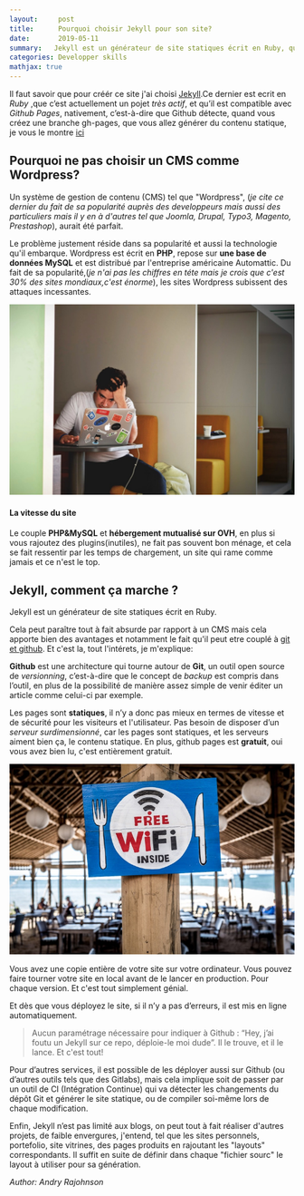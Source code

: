 ```yaml
---
layout:     post
title:      Pourquoi choisir Jekyll pour son site?
date:       2019-05-11
summary:   Jekyll est un générateur de site statiques écrit en Ruby, qui présente de nombreux avantage que je vais vous exposer dans cet article.
categories: Developper skills
mathjax: true
--- 
```


Il faut savoir que pour créér ce site j'ai choisi [Jekyll](https://jekyllrb.com/).Ce dernier est ecrit en *Ruby* ,que c’est actuellement un pojet *très actif*, et qu’il est compatible avec *Github Pages*, nativement, c’est-à-dire que Github détecte, quand vous créez une branche gh-pages, que vous allez générer du contenu statique, je vous le montre [ici](https://rajohnson-andry.tk/developper/skills/2019/05/05/Host-any-front-end/)


## Pourquoi ne pas choisir un CMS comme Wordpress?


Un système de gestion de contenu (CMS) tel que "Wordpress", (*je cite ce dernier du fait de sa popularité auprès des developpeurs mais aussi des particuliers mais il y en à d'autres tel que Joomla, Drupal, Typo3, Magento, Prestashop*), aurait été parfait. 

Le problème justement réside dans sa popularité et aussi la technologie qu'il embarque. 
Wordpress est écrit en **PHP**,  repose sur **une base de données MySQL** et est distribué par l'entreprise américaine Automattic.
Du fait de sa popularité,(*je n'ai pas les chiffres en téte mais je crois que c'est 30% des sites mondiaux,c'est énorme*), les sites Wordpress subissent des attaques incessantes.


![cms](/images/cms.jpeg)


#### La vitesse du site

Le couple **PHP&MySQL** et **hébergement mutualisé sur OVH**, en plus si vous rajoutez des plugins(inutiles), ne fait pas souvent bon ménage, et cela se fait ressentir par les temps de chargement, un site qui rame comme jamais et ce n'est le top.
 
## Jekyll, comment ça marche ?

Jekyll est un générateur de site statiques écrit en Ruby. 

Cela peut paraître tout à fait absurde par rapport à un CMS mais cela apporte bien des avantages et notamment le fait qu'il peut etre couplé à [git et github](https://rajohnson-andry.tk/developper/skills/2019/05/05/maitrise-de-git/). Et c'est la, tout l'intérets, je m'explique:

**Github** est une architecture qui tourne autour de **Git**, un outil open source de *versionning*, c’est-à-dire que le concept de *backup* est compris dans l’outil, en plus de la possibilité de manière assez simple de venir éditer un article comme celui-ci par exemple.

Les pages sont **statiques**, il n’y a donc pas mieux en termes de vitesse et de sécurité pour les visiteurs et l'utilisateur.
Pas besoin de disposer d’un *serveur surdimensionné*, car les pages sont statiques, et les serveurs aiment bien ça, le contenu statique. En plus, github pages est **gratuit**, oui vous avez bien lu, c'est entièrement gratuit.


![free](/images/free.jpeg)



Vous avez une copie entière de votre site sur votre ordinateur.
Vous pouvez faire tourner votre site en local avant de le lancer en production. Pour chaque version. Et c'est tout simplement génial.

Et dès que vous déployez le site, si il n’y a pas d’erreurs, il est mis en ligne automatiquement.

> Aucun paramétrage nécessaire pour indiquer à Github : “Hey, j’ai foutu un Jekyll sur ce repo, déploie-le moi dude”. Il le trouve, et il le lance. Et c'est tout!

Pour d’autres services, il est possible de les déployer aussi sur Github (ou d’autres outils tels que des Gitlabs), mais cela implique soit de passer par un outil de CI (Intégration Continue) qui va détecter les changements du dépôt Git et générer le site statique, ou de compiler soi-même lors de chaque modification.

Enfin, Jekyll n’est pas limité aux blogs, on peut tout à fait réaliser d'autres projets, de faible envergures, j'entend, tel que les sites personnels, portefolio, site vitrines,  des pages produits en rajoutant les "layouts" correspondants. Il suffit en suite de définir dans chaque "fichier sourc" le layout à utiliser pour sa génération.

<footer>
	<cite title="author">Author: Andry Rajohnson</cite>
</footer>
